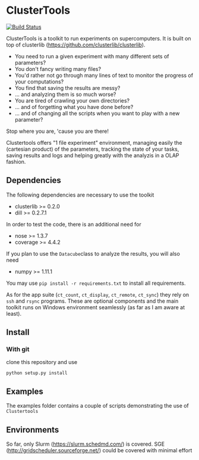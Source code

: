 ClusterTools
============

[![Build Status](https://travis-ci.org/jm-begon/clustertools.svg?branch=master)](https://travis-ci.org/jm-begon/clustertools)

ClusterTools is a toolkit to run experiments on supercomputers. It is built on 
top of clusterlib (https://github.com/clusterlib/clusterlib).

 * You need to run a given experiment with many different sets of parameters?
 * You don't fancy writing many files?
 * You'd rather not go through many lines of text to monitor the progress
 of your computations?
 * You find that saving the results are messy?
 * ... and analyzing them is so much worse?
 * You are tired of crawling your own directories?
 * ... and of forgetting what you have done before?
 * ... and of changing all the scripts when you want to play with a new 
 parameter?
 
 
Stop where you are, 'cause you are there!

Clustertools offers "1 file experiment" environment, managing easily the
(cartesian product) of the parameters, tracking the state of your tasks, saving
results and logs and helping greatly with the analyzis in a OLAP fashion.

Dependencies
------------
The following dependencies are necessary to use the toolkit

 * clusterlib >= 0.2.0
 * dill >= 0.2.7.1
 
In order to test the code, there is an additional need for

 * nose >= 1.3.7
 * coverage >= 4.4.2
 
If you plan to use the `Datacube`class to analyze the results, you will also need

 * numpy >= 1.11.1
 
You may use `pip install -r requirements.txt` to install all requirements.
 
As for the app suite (`ct_count`, `ct_display`, `ct_remote`, `ct_sync`) they 
rely on `ssh` and `rsync` programs. These are optional components and the 
main toolkit runs on Windows environment seamlessly (as far as I am aware at 
least).

Install
-------

### With git
clone this repository and use

    python setup.py install
    
Examples
--------
The examples folder contains a couple of scripts demonstrating the use of 
`Clustertools`

Environments
------------
So far, only Slurm (https://slurm.schedmd.com/) is covered. 
SGE (http://gridscheduler.sourceforge.net/) could be covered with minimal effort 



